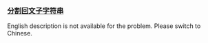 ### [分割回文子字符串](https://leetcode.com/problems/M99OJA)

<p>English description is not available for the problem. Please switch to Chinese.</p>